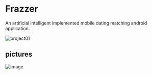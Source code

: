 # Frazzer

An artificial intelligent implemented mobile dating matching android application.

![project01](https://user-images.githubusercontent.com/45738247/97976223-4e2a5900-1e05-11eb-87d0-5da5e0812c33.png)

## pictures

![image](https://user-images.githubusercontent.com/45738247/97976837-32738280-1e06-11eb-9f1b-178be5ac6cc9.png)

